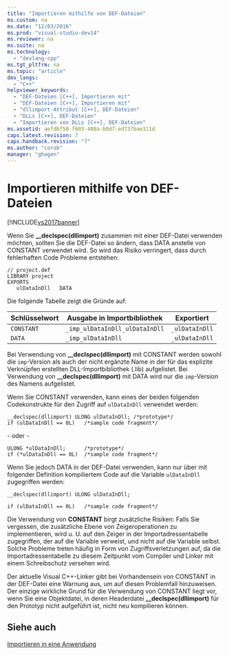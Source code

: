 ```yaml
---
title: "Importieren mithilfe von DEF-Dateien"
ms.custom: na
ms.date: "12/03/2016"
ms.prod: "visual-studio-dev14"
ms.reviewer: na
ms.suite: na
ms.technology: 
  - "devlang-cpp"
ms.tgt_pltfrm: na
ms.topic: "article"
dev_langs: 
  - "C++"
helpviewer_keywords: 
  - "DEF-Dateien [C++], Importieren mit"
  - "DEF-Dateien [C++], Importieren mit"
  - "dllimport-Attribut [C++], DEF-Dateien"
  - "DLLs [C++], DEF-Dateien"
  - "Importieren von DLLs [C++], DEF-Dateien"
ms.assetid: aefdbf50-f603-488a-b0d7-ed737bae311d
caps.latest.revision: 7
caps.handback.revision: "7"
ms.author: "corob"
manager: "ghogen"
---
```

# Importieren mithilfe von DEF-Dateien
[!INCLUDE[vs2017banner](../assembler/inline/includes/vs2017banner.md)]

Wenn Sie **\_\_declspec\(dllimport\)** zusammen mit einer DEF\-Datei verwenden möchten, sollten Sie die DEF\-Datei so ändern, dass DATA anstelle von CONSTANT verwendet wird. So wird das Risiko verringert, dass durch fehlerhaften Code Probleme entstehen:  
  
```  
// project.def  
LIBRARY project  
EXPORTS  
   ulDataInDll   DATA  
```  
  
 Die folgende Tabelle zeigt die Gründe auf:  
  
|Schlüsselwort|Ausgabe in Importbibliothek|Exportiert|  
|-------------------|---------------------------------|----------------|  
|`CONSTANT`|`_imp_ulDataInDll_ulDataInDll`|`_ulDataInDll`|  
|`DATA`|`_imp_ulDataInDll`|`_ulDataInDll`|  
  
 Bei Verwendung von **\_\_declspec\(dllimport\)** mit CONSTANT werden sowohl die `imp`\-Version als auch der nicht ergänzte Name in der für das explizite Verknüpfen erstellten DLL\-Importbibliothek \(.lib\) aufgelistet.  Bei Verwendung von **\_\_declspec\(dllimport\)** mit DATA wird nur die `imp`\-Version des Namens aufgelistet.  
  
 Wenn Sie CONSTANT verwenden, kann eines der beiden folgenden Codekonstrukte für den Zugriff auf `ulDataInDll` verwendet werden:  
  
```  
__declspec(dllimport) ULONG ulDataInDll; /*prototype*/  
if (ulDataInDll == 0L)   /*sample code fragment*/  
```  
  
 \- oder \-  
  
```  
ULONG *ulDataInDll;      /*prototype*/  
if (*ulDataInDll == 0L)  /*sample code fragment*/  
```  
  
 Wenn Sie jedoch DATA in der DEF\-Datei verwenden, kann nur über mit folgender Definition kompiliertem Code auf die Variable `ulDataInDll` zugegriffen werden:  
  
```  
__declspec(dllimport) ULONG ulDataInDll;  
  
if (ulDataInDll == 0L)   /*sample code fragment*/  
```  
  
 Die Verwendung von **CONSTANT** birgt zusätzliche Risiken: Falls Sie vergessen, die zusätzliche Ebene von Zeigeroperationen zu implementieren, wird u. U. auf den Zeiger in der Importadressentabelle zugegriffen, der auf die Variable verweist, und nicht auf die Variable selbst.  Solche Probleme treten häufig in Form von Zugriffsverletzungen auf, da die Importadressentabelle zu diesem Zeitpunkt vom Compiler und Linker mit einem Schreibschutz versehen wird.  
  
 Der aktuelle Visual C\+\+\-Linker gibt bei Vorhandensein von CONSTANT in der DEF\-Datei eine Warnung aus, um auf diesen Problemfall hinzuweisen.  Der einzige wirkliche Grund für die Verwendung von CONSTANT liegt vor, wenn Sie eine Objektdatei, in deren Headerdatei **\_\_declspec\(dllimport\)** für den Prototyp nicht aufgeführt ist, nicht neu kompilieren können.  
  
## Siehe auch  
 [Importieren in eine Anwendung](../build/importing-into-an-application.md)